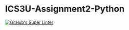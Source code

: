 # ICS3U-Assignment2-Python

[![GitHub's Super Linter](https://github.com/huihangisaac-ho/ICS3U-Assignment2-Python/workflows/GitHub's%20Super%20Linter/badge.svg)](https://github.com/huihangisaac-ho/ICS3U-Assignment2-Python/actions)
